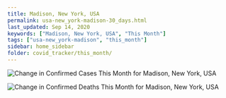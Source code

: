 ```yaml
---
title: Madison, New York, USA
permalink: usa-new_york-madison-30_days.html
last_updated: Sep 14, 2020
keywords: ["Madison, New York, USA", "This Month"]
tags: ["usa-new_york-madison", "this_month"]
sidebar: home_sidebar
folder: covid_tracker/this_month/
---
```


![Change in Confirmed Cases This Month for Madison, New York, USA](images/graphs/usa-new_york-madison-delta_confirmed-30_days_graph.png)

![Change in Confirmed Deaths This Month for Madison, New York, USA](images/graphs/usa-new_york-madison-delta_deaths-30_days_graph.png)
